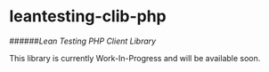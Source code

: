 # leantesting-clib-php
######*Lean Testing PHP Client Library*

This library is currently Work-In-Progress and will be available soon.
